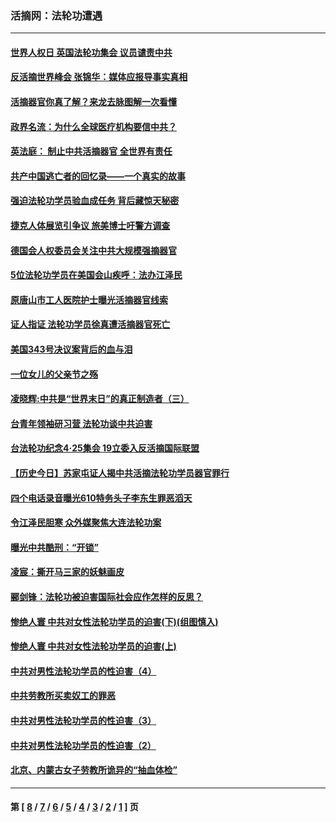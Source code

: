 ### 活摘网：法轮功遭遇
---
#### [世界人权日 英国法轮功集会 议员谴责中共](../../pages/nf5881/n13431763.md?03100430) 
#### [反活摘世界峰会 张锦华：媒体应报导事实真相](../../pages/nf5881/n13278502.md?03100430) 
#### [活摘器官你真了解？来龙去脉图解一次看懂](../../pages/nf5881/n13013820.md?03100430) 
#### [政界名流：为什么全球医疗机构要信中共？](../../pages/nf5881/n11945479.md?03100430) 
#### [英法庭： 制止中共活摘器官 全世界有责任](../../pages/nf5881/n11330691.md?03100430) 
#### [共产中国逃亡者的回忆录——一个真实的故事](../../pages/nf5881/n10918649.md?03100430) 
#### [强迫法轮功学员验血成任务 背后藏惊天秘密](../../pages/nf5881/n4252384.md?03100430) 
#### [捷克人体展览引争议 旅美博士吁警方调查](../../pages/nf5881/n9429187.md?03100430) 
#### [德国会人权委员会关注中共大规模强摘器官](../../pages/nf5881/n8418950.md?03100430) 
#### [5位法轮功学员在美国会山疾呼：法办江泽民](../../pages/nf5881/n8101519.md?03100430) 
#### [原唐山市工人医院护士曝光活摘器官线索](../../pages/nf5881/n8076384.md?03100430) 
#### [证人指证 法轮功学员徐真遭活摘器官死亡](../../pages/nf5881/n8042467.md?03100430) 
#### [美国343号决议案背后的血与泪](../../pages/nf5881/n8020684.md?03100430) 
#### [一位女儿的父亲节之殇](../../pages/nf5881/n8014122.md?03100430) 
#### [凌晓辉:中共是“世界末日”的真正制造者（三）](../../pages/nf5881/n4210333.md?03100430) 
#### [台青年领袖研习营 法轮功谈中共迫害](../../pages/nf5881/n4141857.md?03100430) 
#### [台法轮功纪念4‧25集会 19立委入反活摘国际联盟](../../pages/nf5881/n4141821.md?03100430) 
#### [【历史今日】苏家屯证人揭中共活摘法轮功学员器官罪行](../../pages/nf5881/n4135912.md?03100430) 
#### [四个电话录音曝光610特务头子李东生罪恶滔天](../../pages/nf5881/n4040060.md?03100430) 
#### [令江泽民胆寒 众外媒聚焦大连法轮功案](../../pages/nf5881/n3932671.md?03100430) 
#### [曝光中共酷刑：“开锁”](../../pages/nf5881/n3889373.md?03100430) 
#### [凌宸：撕开马三家的妖魅画皮](../../pages/nf5881/n3849369.md?03100430) 
#### [郦剑锋：法轮功被迫害国际社会应作怎样的反思？](../../pages/nf5881/n3824560.md?03100430) 
#### [惨绝人寰 中共对女性法轮功学员的迫害(下)(组图慎入)](../../pages/nf5881/n3816285.md?03100430) 
#### [惨绝人寰 中共对女性法轮功学员的迫害(上)](../../pages/nf5881/n3815374.md?03100430) 
#### [中共对男性法轮功学员的性迫害（4）](../../pages/nf5881/n3769144.md?03100430) 
#### [中共劳教所买卖奴工的罪恶](../../pages/nf5881/n3769378.md?03100430) 
#### [中共对男性法轮功学员的性迫害（3）](../../pages/nf5881/n3768231.md?03100430) 
#### [中共对男性法轮功学员的性迫害（2）](../../pages/nf5881/n3767211.md?03100430) 
#### [北京、内蒙古女子劳教所诡异的“抽血体检”](../../pages/nf5881/n3753158.md?03100430) 

---
#### 第 [ [8](./8.md?03100430) / [7](./7.md?03100430) / [6](./6.md?03100430) / [5](./5.md?03100430) / [4](./4.md?03100430) / [3](./3.md?03100430) / [2](./2.md?03100430) / [1](./1.md?03100430) ] 页
